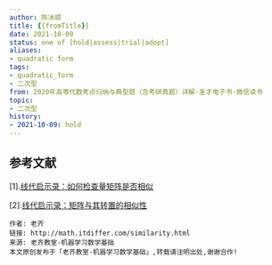 ```yaml
---
author: 陈冰顺
title: {{fromTitle}}
date: 2021-10-09
status: one of [hold|assess|trial|adopt]
aliases: 
- quadratic form
tags: 
- quadratic_form
- 二次型
from: 2020年高等代数考点归纳与典型题（含考研真题）详解-圣才电子书-微信读书 
topic:
- 二次型
history:
- 2021-10-09: hold
---
```


## 参考文献

\[1\].[线代启示录：如何检查量矩阵是否相似](https://ccjou.wordpress.com/2009/06/25/%e5%a6%82%e4%bd%95%e6%aa%a2%e6%9f%a5%e4%ba%8c%e7%9f%a9%e9%99%a3%e6%98%af%e5%90%a6%e7%9b%b8%e4%bc%bc/)

\[2\].[线代启示录：矩阵与其转置的相似性](https://ccjou.wordpress.com/2009/09/11/%e7%9f%a9%e9%99%a3%e8%88%87%e5%85%b6%e8%bd%89%e7%bd%ae%e7%9a%84%e7%9b%b8%e4%bc%bc%e6%80%a7/)

``` lang-html
作者: 老齐
链接: http://math.itdiffer.com/similarity.html
来源: 老齐教室-机器学习数学基础
本文原创发布于「老齐教室-机器学习数学基础」,转载请注明出处,谢谢合作!
```